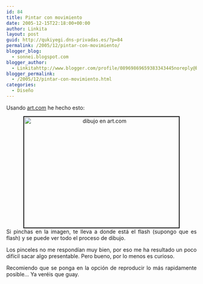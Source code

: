 ```yaml
---
id: 84
title: Pintar con movimiento
date: 2005-12-15T22:18:00+00:00
author: Linkita
layout: post
guid: http://qukiyegi.dns-privadas.es/?p=84
permalink: /2005/12/pintar-con-movimiento/
blogger_blog:
  - sonnei.blogspot.com
blogger_author:
  - Linkitahttp://www.blogger.com/profile/08969869659383343445noreply@blogger.com
blogger_permalink:
  - /2005/12/pintar-con-movimiento.html
categories:
  - Diseño
---
```

Usando [art.com](http://artpad.art.com/artpad/painter/) he hecho esto:

<div style="text-align: center;">
  <a href="http://artpad.art.com/?irjnw8e3tv8"><img style="width: 410px; height: 293px;" src="http://i7.photobucket.com/albums/y261/linkitab/dibu.jpg" alt="dibujo en art.com" border="2" /></a>
</div>

<div style="text-align: justify;">
  Si pinchas en la imagen, te lleva a donde está el flash (supongo que es flash) y se puede ver todo el proceso de dibujo.</p> 
  
  <p>
    Los pinceles no me respondían muy bien, por eso me ha resultado un poco difícil sacar algo presentable. Pero bueno, por lo menos es curioso.
  </p>
  
  <p>
    Recomiendo que se ponga en la opción de reproducir lo más rapidamente posible&#8230; Ya veréis que guay.</div>